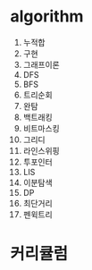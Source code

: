 # algorithm

1. 누적합
2. 구현
3. 그래프이론
4. DFS
5. BFS
6. 트리순회
7. 완탐
8. 백트래킹
9. 비트마스킹
10. 그리디
11. 라인스위핑
12. 투포인터
13. LIS
14. 이분탐색
15. DP
16. 최단거리
17. 펜윅트리

# 커리큘럼

